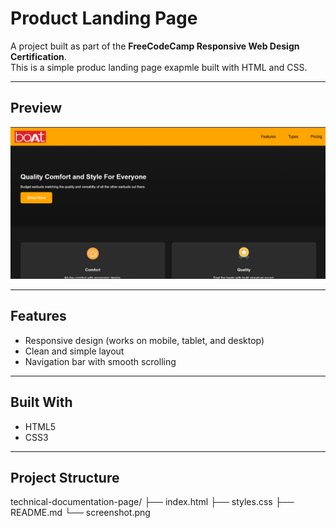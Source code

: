 # Product Landing Page

A project built as part of the **FreeCodeCamp Responsive Web Design Certification**.  
This is a simple produc landing page exapmle built with HTML and CSS.

---

## Preview
![Project Screenshot](screenshot.png) <!-- optional: add a screenshot of your project -->

---

## Features
- Responsive design (works on mobile, tablet, and desktop)
- Clean and simple layout
- Navigation bar with smooth scrolling
---

## Built With
- HTML5
- CSS3

---

##  Project Structure
technical-documentation-page/
├── index.html
├── styles.css
├── README.md
└── screenshot.png
